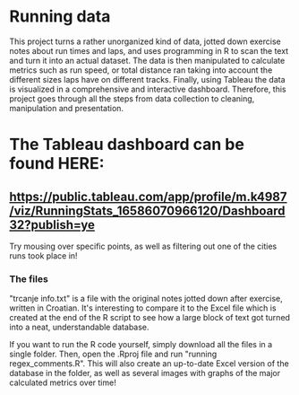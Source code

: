 # Running data

This project turns a rather unorganized kind of data, jotted down exercise notes about run times and laps, and uses programming in R to scan the text and turn it into an actual dataset. The data is then manipulated to calculate metrics such as run speed, or total distance ran taking into account the different sizes laps have on different tracks. Finally, using Tableau the data is visualized in a comprehensive and interactive dashboard. Therefore, this project goes through all the steps from data collection to cleaning, manipulation and presentation.

# The Tableau dashboard can be found HERE:
## https://public.tableau.com/app/profile/m.k4987/viz/RunningStats_16586070966120/Dashboard32?publish=ye

Try mousing over specific points, as well as filtering out one of the cities runs took place in!


### The files
"trcanje info.txt" is a file with the original notes jotted down after exercise, written in Croatian. It's interesting to compare it to the Excel file which is created at the end of the R script to see how a large block of text got turned into a neat, understandable database.

If you want to run the R code yourself, simply download all the files in a single folder. Then, open the .Rproj file and run "running regex_comments.R". This will also create an up-to-date Excel version of the database in the folder, as well as several images with graphs of the major calculated metrics over time!
